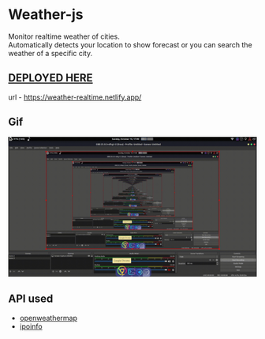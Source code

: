 # Weather-js

Monitor realtime weather of cities.
<br>
Automatically detects your location to show forecast or you can search the weather of a specific city.

## [DEPLOYED HERE](https://weather-realtime.netlify.app/)

url - https://weather-realtime.netlify.app/

## Gif

![vid](vid.gif)

## API used

- [openweathermap](https://openweathermap.org/api)
- [ipoinfo](https://ipinfo.io/json)
